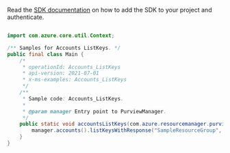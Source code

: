 Read the [SDK documentation](https://github.com/Azure/azure-sdk-for-java/blob/azure-resourcemanager-purview_1.0.0-beta.1/sdk/purview/azure-resourcemanager-purview/README.md) on how to add the SDK to your project and authenticate.

```java

import com.azure.core.util.Context;

/** Samples for Accounts ListKeys. */
public final class Main {
    /*
     * operationId: Accounts_ListKeys
     * api-version: 2021-07-01
     * x-ms-examples: Accounts_ListKeys
     */
    /**
     * Sample code: Accounts_ListKeys.
     *
     * @param manager Entry point to PurviewManager.
     */
    public static void accountsListKeys(com.azure.resourcemanager.purview.PurviewManager manager) {
        manager.accounts().listKeysWithResponse("SampleResourceGroup", "account1", Context.NONE);
    }
}
```
